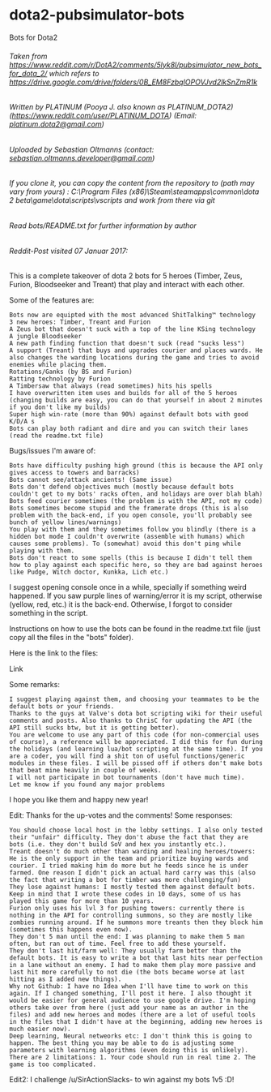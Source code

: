 # dota2-pubsimulator-bots
Bots for Dota2
###### Taken from https://www.reddit.com/r/DotA2/comments/5lyk8l/pubsimulator_new_bots_for_dota_2/ which refers to https://drive.google.com/drive/folders/0B_EM8FzbqIOPOVJvd2lkSnZmR1k
###### Written by PLATINUM (Pooya J. also known as PLATINUM_DOTA2) (https://www.reddit.com/user/PLATINUM_DOTA) (Email: platinum.dota2@gmail.com)
###### Uploaded by Sebastian Oltmanns (contact: sebastian.oltmanns.developer@gmail.com)
###### If you clone it, you can copy the content from the repository to (path may vary from yours) : C:\Program Files (x86)\Steam\steamapps\common\dota 2 beta\game\dota\scripts\vscripts and work from there via git
###### Read bots/README.txt for further information by author
###### Reddit-Post visited 07 Januar 2017:

This is a complete takeover of dota 2 bots for 5 heroes (Timber, Zeus, Furion, Bloodseeker and Treant) that play and interact with each other.

Some of the features are:

    Bots now are equipted with the most advanced ShitTalking™ technology
    3 new heroes: Timber, Treant and Furion
    A Zeus bot that doesn't suck with a top of the line KSing technology
    A jungle Bloodseeker
    A new path finding function that doesn't suck (read "sucks less")
    A support (Treant) that buys and upgrades courier and places wards. He also changes the warding locations during the game and tries to avoid enemies while placing them.
    Rotations/Ganks (by BS and Furion)
    Ratting technology by Furion
    A Timbersaw that always (read sometimes) hits his spells
    I have overwritten item uses and builds for all of the 5 heroes (changing builds are easy, you can do that yourself in about 2 minutes if you don't like my builds)
    Super high win-rate (more than 90%) against default bots with good K/D/A s
    Bots can play both radiant and dire and you can switch their lanes (read the readme.txt file)

Bugs/issues I'm aware of:

    Bots have difficulty pushing high ground (this is because the API only gives access to towers and barracks)
    Bots cannot see/attack ancients! (Same issue)
    Bots don't defend objectives much (mostly because default bots couldn't get to my bots' racks often, and holidays are over blah blah)
    Bots feed courier sometimes (the problem is with the API, not my code)
    Bots sometimes become stupid and the framerate drops (this is also problem with the back-end, if you open console, you'll probably see bunch of yellow lines/warnings)
    You play with them and they sometimes follow you blindly (there is a hidden bot mode I couldn't overwrite (assemble with humans) which causes some problems). To (somewhat) avoid this don't ping while playing with them.
    Bots don't react to some spells (this is because I didn't tell them how to play against each specific hero, so they are bad against heroes like Pudge, Witch doctor, Kunkka, Lich etc.)

I suggest opening console once in a while, specially if something weird happened. If you saw purple lines of warning/error it is my script, otherwise (yellow, red, etc.) it is the back-end. Otherwise, I forgot to consider something in the script.

Instructions on how to use the bots can be found in the readme.txt file (just copy all the files in the "bots" folder).

Here is the link to the files:

Link

Some remarks:

    I suggest playing against them, and choosing your teammates to be the default bots or your friends.
    Thanks to the guys at Valve's dota bot scripting wiki for their useful comments and posts. Also thanks to ChrisC for updating the API (the API still sucks btw, but it is getting better).
    You are welcome to use any part of this code (for non-commercial uses of course), a reference will be appreciated. I did this for fun during the holidays (and learning lua/bot scripting at the same time). If you are a coder, you will find a shit ton of useful functions/generic modules in these files. I will be pissed off if others don't make bots that beat mine heavily in couple of weeks.
    I will not participate in bot tournaments (don't have much time).
    Let me know if you found any major problems

I hope you like them and happy new year!

Edit: Thanks for the up-votes and the comments! Some responses:

    You should choose local host in the lobby settings. I also only tested their "unfair" difficulty. They don't abuse the fact that they are bots (i.e. they don't build SoV and hex you instantly etc.).
    Treant doesn't do much other than warding and healing heroes/towers: He is the only support in the team and prioritize buying wards and courier. I tried making him do more but he feeds since he is under farmed. One reason I didn't pick an actual hard carry was this (also the fact that writing a bot for timber was more challenging/fun)
    They lose against humans: I mostly tested them against default bots. Keep in mind that I wrote these codes in 10 days, some of us has played this game for more than 10 years.
    Furion only uses his lvl 3 for pushing towers: currently there is nothing in the API for controlling summons, so they are mostly like zombies running around. If he summons more treants then they block him (sometimes this happens even now).
    They don't 5 man until the end: I was planning to make them 5 man often, but ran out of time. Feel free to add these yourself.
    They don't last hit/farm well: They usually farm better than the default bots. It is easy to write a bot that last hits near perfection in a lane without an enemy. I had to make them play more passive and last hit more carefully to not die (the bots became worse at last hitting as I added new things).
    Why not Github: I have no Idea when I'll have time to work on this again. If I changed something, I'll post it here. I also thought it would be easier for general audience to use google drive. I'm hoping others take over from here (just add your name as an author in the files) and add new heroes and modes (there are a lot of useful tools in the files that I didn't have at the beginning, adding new heroes is much easier now).
    Deep learning, Neural netweorks etc: I don't think this is going to happen. The best thing you may be able to do is adjusting some parameters with learning algorithms (even doing this is unlikely). There are 2 limitations: 1. Your code should run in real time 2. The game is too complicated.

Edit2: I challenge /u/SirActionSlacks- to win against my bots 1v5 :D!
